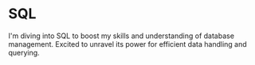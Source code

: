 # SQL

I'm diving into SQL to boost my skills and understanding of database management. Excited to unravel its power for efficient data handling and querying.
